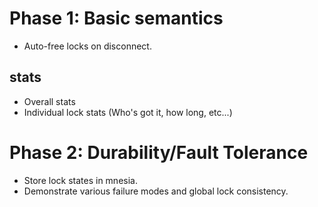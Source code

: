 # Phase 1: Basic semantics

* Auto-free locks on disconnect.

## stats

* Overall stats
* Individual lock stats (Who's got it, how long, etc...)

# Phase 2: Durability/Fault Tolerance

* Store lock states in mnesia.
* Demonstrate various failure modes and global lock consistency.
